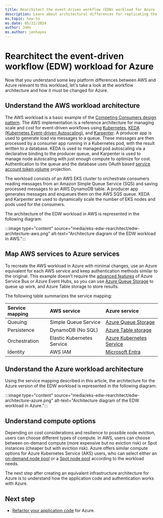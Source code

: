 ```yaml
---
title: Rearchitect the event-driven workflow (EDW) workload for Azure
description: Learn about architectural differences for replicating the AWS EKS Scaling with KEDA and Karpenter event driven workflow (EDW) workload in Azure.
ms.topic: how-to
ms.date: 05/22/2024
author: JnHs
ms.author: jenhayes
---
```


# Rearchitect the event-driven workflow (EDW) workload for Azure

Now that you understand some key platform differences between AWS and Azure relevant to this workload, let's take a look at the workflow architecture and how it must be changed for Azure.

## Understand the AWS workload architecture

The AWS workload is a basic example of the [Competing Consumers design pattern](/azure/architecture/patterns/competing-consumers). The AWS implementation is a reference architecture for managing scale and cost for event-driven workflows using [Kubernetes](https://kubernetes.io/), [KEDA (Kubernetes Event-driven Autoscaling)](https://keda.sh/), and [Karpenter](https://karpenter.sh/). A producer app is used to generate load via messages to a queue. These messages are then processed by a consumer app running in a Kubernetes pod, with the result written to a database. KEDA is used to managed pod autoscaling via a declarative binding to the producer queue, and Karpenter is used to manage node autoscaling with just enough compute to optimize for cost. Authentication to the queue and the database uses OAuth based [service account token volume](https://kubernetes.io/docs/tasks/configure-pod-container/configure-service-account/#serviceaccount-token-volume-projection) projection.

The workload consists of an AWS EKS cluster to orchestrate consumers reading messages from an Amazon Simple Queue Service (SQS) and saving processed messages to an AWS DynamoDB table. A producer app generates messages and enqueues them on the AWS SQS queue. KEDA and Karpenter are used to dynamically scale the number of EKS nodes and pods used for the consumers.

The architecture of the EDW workload in AWS is represented in the following diagram:

:::image type="content" source="media/eks-edw-rearchitect/edw-architecture-aws.png" alt-text="Architecture diagram of the EDW workload in AWS.":::

## Map AWS services to Azure services

To recreate the AWS workload in Azure with minimal changes, use an Azure equivalent for each AWS service and keep authentication methods similar to the original. This example doesn't require the [advanced features](/azure/service-bus-messaging/service-bus-azure-and-service-bus-queues-compared-contrasted) of Azure Service Bus or Azure Event Hubs, so you can use [Azure Queue Storage](/azure/storage/queues/storage-queues-introduction) to queue up work, and Azure Table storage to store results.

The following table summarizes the service mapping:

| **Service mapping** |       **AWS service**      |     **Azure service**    |
|:--------------------|:---------------------------|:-------------------------|
| Queuing             | Simple Queue Service       | [Azure Queue Storage](/azure/storage/queues/storage-queues-introduction)     |
| Persistence         | DynamoDB (No SQL)          | [Azure Table storage](/azure/storage/tables/table-storage-overview)        |
| Orchestration       | Elastic Kubernetes Service | [Azure Kubernetes Service](/azure/aks/) |
| Identity | AWS IAM | [Microsoft Entra](/entra) |

## Understand the Azure workload architecture

Using the service mapping described in this article, the architecture for the Azure version of the EDW workload is represented in the following diagram:

:::image type="content" source="media/eks-edw-rearchitect/edw-architecture-azure.png" alt-text="Architecture diagram of the EDW workload in Azure.":::

## Understand compute options

Depending on cost considerations and resilience to possible node eviction, users can choose different types of compute. In AWS, users can choose between on-demand compute (more expensive but no eviction risk) or Spot instances (cheaper but with eviction risk). Azure offers similar compute options for Azure Kubernetes Service (AKS) users, who can select either an [on-demand node pool](/azure/aks/create-node-pools) or a [Spot node pool](/azure/aks/spot-node-pool) according to the workload needs.

The next step after creating an equivalent infrastructure architecture for Azure is to understand how the application code and authentication works with Azure.

## Next step

- [Refactor your application code](eks-edw-refactor.md) for Azure.
